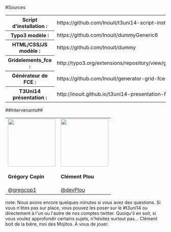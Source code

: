<!-- .slide: data-breadcrumb="À vous de jouer : des questions ?" -->

#Sources


<table class="sources marginBottom">
  <tr>
    <th>Script d'installation :</th>
    <td>https://github.com/Inouit/t3uni14-script-install</td>
  </tr>
  <tr>
    <th>Typo3 modèle :</th>
    <td>https://github.com/Inouit/dummyGeneric6</td>
  </tr>
  <tr>
    <th>HTML/CSS/JS modèle :</th>
    <td>https://github.com/Inouit/dummy</td>
  </tr>
  <tr>
    <th>Gridelements_fce :</th>
    <td>http://typo3.org/extensions/repository/view/gridelements_fce</td>
  </tr>
  <tr>
    <th>Générateur de FCE :</th>
    <td>https://github.com/Inouit/generator-grid-fce</td>
  </tr>
  <tr>
    <th>T3Uni14 présentation :</th>
    <td>http://inouit.github.io/t3uni14-presentation-fr/</td>
  </tr>
</table>

##Intervenants##

<table class="intervenants reveal">
  <tr>
    <td>
      <img src="img/mojito.jpg" width="150" class="photo" alt=""/>
      <h4>Grégory Copin</h4>
      <a href="http://twitter.com/gregcop1" target="_blank">@gregcop1</a>
    </td>
    <td>
      <img src="img/biere.jpg" width="150" class="photo" alt=""/>
      <h4>Clément Plou</h4>
      <a href="http://twitter.com/devPlou" target="_blank">@devPlou</a>
    </td>
  </tr>
</table>

note:
Nous avons encore quelques minutes si vous avez des questions. Si vous n'êtes pas sur place, vous pouvez les poser sur le #t3uni14 ou directement à l'un ou l'autre de nos comptes twitter. Quoiqu'il en soit, si vous voulez approfondir certains sujets, n'hésitez surtout pas... Clément boit de la bière, moi des Mojitos. À vous de jouer.